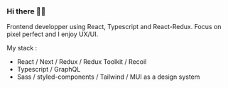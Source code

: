 ### Hi there 👋🏻
Frontend developper using React, Typescript and React-Redux. 
Focus on pixel perfect and I enjoy UX/UI.

My stack :

- React / Next / Redux / Redux Toolkit / Recoil
- Typescript / GraphQL
- Sass / styled-components / Tailwind / MUI as a design system
